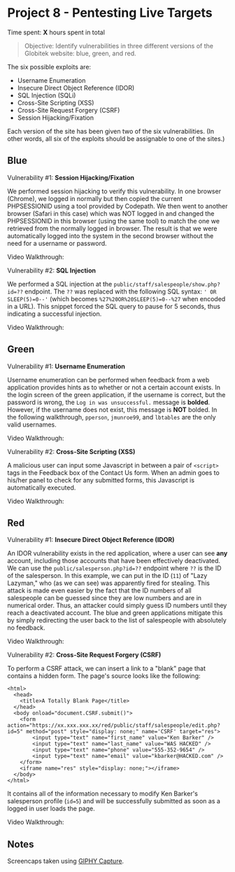 # Project 8 - Pentesting Live Targets

Time spent: **X** hours spent in total

> Objective: Identify vulnerabilities in three different versions of the Globitek website: blue, green, and red.

The six possible exploits are:
* Username Enumeration
* Insecure Direct Object Reference (IDOR)
* SQL Injection (SQLi)
* Cross-Site Scripting (XSS)
* Cross-Site Request Forgery (CSRF)
* Session Hijacking/Fixation

Each version of the site has been given two of the six vulnerabilities. (In other words, all six of the exploits should be assignable to one of the sites.)

## Blue

Vulnerability #1: **Session Hijacking/Fixation**

We performed session hijacking to verify this vulnerability. In one browser (Chrome), we logged in normally but then copied the current PHPSESSIONID using a tool provided by Codepath. We then went to another browser (Safari in this case) which was NOT logged in and changed the PHPSESSIONID in this browser (using the same tool) to match the one we retrieved from the normally logged in browser. The result is that we were automatically logged into the system in the second browser without the need for a username or password.

Video Walkthrough:

Vulnerability #2: **SQL Injection**

We performed a SQL injection at the `public/staff/salespeople/show.php?id=??` endpoint. The `??` was replaced with the following SQL syntax: `' OR SLEEP(5)=0--'` (which becomes `%27%20OR%20SLEEP(5)=0--%27` when encoded in a URL). This snippet forced the SQL query to pause for 5 seconds, thus indicating a successful injection.

Video Walkthrough:

## Green

Vulnerability #1: **Username Enumeration**

Username enumeration can be performed when feedback from a web application provides hints as to whether or not a certain account exists. In the login screen of the green application, if the username is correct, but the password is wrong, the `Log in was unsuccessful.` message is **bolded**. However, if the username does not exist, this message is **NOT** bolded. In the following walkthrough, `pperson`, `jmunroe99`, and `lbtables` are the only valid usernames.

Video Walkthrough:

Vulnerability #2: **Cross-Site Scripting (XSS)**

A malicious user can input some Javascript in between a pair of `<script>` tags in the Feedback box of the Contact Us form. When an admin goes to his/her panel to check for any submitted forms, this Javascript is automatically executed.

Video Walkthrough:

## Red

Vulnerability #1: **Insecure Direct Object Reference (IDOR)**

An IDOR vulnerability exists in the red application, where a user can see **any** account, including those accounts that have been effectively deactivated. We can use the `public/salesperson.php?id=??` endpoint where `??` is the ID of the salesperson. In this example, we can put in the ID (``11``) of "Lazy Lazyman," who (as we can see) was apparently fired for stealing. This attack is made even easier by the fact that the ID numbers of all salespeople can be guessed since they are low numbers and are in numerical order. Thus, an attacker could simply guess ID numbers until they reach a deactivated account. The blue and green applications mitigate this by simply redirecting the user back to the list of salespeople with absolutely no feedback.

Video Walkthrough:

Vulnerability #2: **Cross-Site Request Forgery (CSRF)**

To perform a CSRF attack, we can insert a link to a "blank" page that contains a hidden form. The page's source looks like the following:
```
<html>
  <head>
    <title>A Totally Blank Page</title>
  </head>
  <body onload="document.CSRF.submit()">
	<form action="https://xx.xxx.xxx.xx/red/public/staff/salespeople/edit.php?id=5" method="post" style="display: none;" name='CSRF' target="res">
	    <input type="text" name="first_name" value="Ken Barker" />
      	<input type="text" name="last_name" value="WAS HACKED" />
      	<input type="text" name="phone" value="555-352-9654" />
      	<input type="text" name="email" value="kbarker@HACKED.com" />
	</form>
    <iframe name="res" style="display: none;"></iframe>
  </body>
</html>
```
It contains all of the information necessary to modify Ken Barker's salesperson profile (`id=5`) and will be successfully submitted as soon as a logged in user loads the page.

Video Walkthrough:

## Notes

Screencaps taken using [GIPHY Capture](https://giphy.com/apps/giphycapture).
